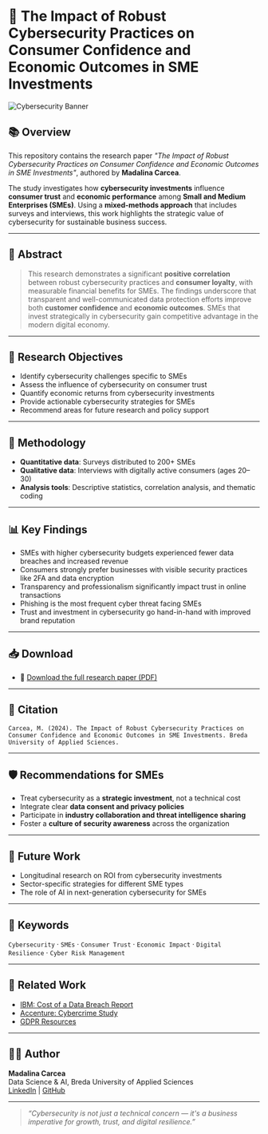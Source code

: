 # 📄 The Impact of Robust Cybersecurity Practices on Consumer Confidence and Economic Outcomes in SME Investments

![Cybersecurity Banner](https://images.unsplash.com/photo-1461749280684-dccba630e2f6?w=1600&fit=crop)

## 📚 Overview

This repository contains the research paper _"The Impact of Robust Cybersecurity Practices on Consumer Confidence and Economic Outcomes in SME Investments"_, authored by **Madalina Carcea**.

The study investigates how **cybersecurity investments** influence **consumer trust** and **economic performance** among **Small and Medium Enterprises (SMEs)**. Using a **mixed-methods approach** that includes surveys and interviews, this work highlights the strategic value of cybersecurity for sustainable business success.

---

## 🧠 Abstract

> This research demonstrates a significant **positive correlation** between robust cybersecurity practices and **consumer loyalty**, with measurable financial benefits for SMEs. The findings underscore that transparent and well-communicated data protection efforts improve both **customer confidence** and **economic outcomes**. SMEs that invest strategically in cybersecurity gain competitive advantage in the modern digital economy.

---

## 📌 Research Objectives

- Identify cybersecurity challenges specific to SMEs
- Assess the influence of cybersecurity on consumer trust
- Quantify economic returns from cybersecurity investments
- Provide actionable cybersecurity strategies for SMEs
- Recommend areas for future research and policy support

---

## 🧪 Methodology

- **Quantitative data**: Surveys distributed to 200+ SMEs
- **Qualitative data**: Interviews with digitally active consumers (ages 20–30)
- **Analysis tools**: Descriptive statistics, correlation analysis, and thematic coding

---

## 📊 Key Findings

- SMEs with higher cybersecurity budgets experienced fewer data breaches and increased revenue
- Consumers strongly prefer businesses with visible security practices like 2FA and data encryption
- Transparency and professionalism significantly impact trust in online transactions
- Phishing is the most frequent cyber threat facing SMEs
- Trust and investment in cybersecurity go hand-in-hand with improved brand reputation

---

## 📥 Download

- 📄 [Download the full research paper (PDF)](https://github.com/MadalinaCarcea221989/Personal-Projects/blob/main/Research%20paper/Individual_Research_paper.pdf)

---

## 💬 Citation

```
Carcea, M. (2024). The Impact of Robust Cybersecurity Practices on Consumer Confidence and Economic Outcomes in SME Investments. Breda University of Applied Sciences.
```

---

## 🛡 Recommendations for SMEs

- Treat cybersecurity as a **strategic investment**, not a technical cost
- Integrate clear **data consent and privacy policies**
- Participate in **industry collaboration and threat intelligence sharing**
- Foster a **culture of security awareness** across the organization

---

## 🧭 Future Work

- Longitudinal research on ROI from cybersecurity investments
- Sector-specific strategies for different SME types
- The role of AI in next-generation cybersecurity for SMEs

---

## 📎 Keywords

`Cybersecurity` · `SMEs` · `Consumer Trust` · `Economic Impact` · `Digital Resilience` · `Cyber Risk Management`

---

## 🔗 Related Work

- [IBM: Cost of a Data Breach Report](https://www.ibm.com/security/data-breach)
- [Accenture: Cybercrime Study](https://www.accenture.com/us-en/insights/security/cost-cybercrime-study)
- [GDPR Resources](https://gdpr.eu/)

---

## 👩‍💻 Author

**Madalina Carcea**  
Data Science & AI, Breda University of Applied Sciences  
[LinkedIn](https://www.linkedin.com/in/madalina-carcea) | [GitHub](https://github.com/MadalinaCarcea221989)

---

> _“Cybersecurity is not just a technical concern — it's a business imperative for growth, trust, and digital resilience.”_
